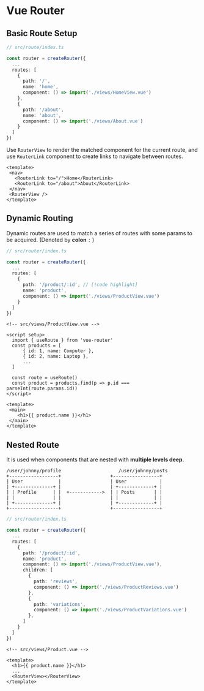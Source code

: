 # Vue Router

## Basic Route Setup

```ts
// src/route/index.ts

const router = createRouter({
  ...
  routes: [
    {
      path: '/',
      name: 'home',
      component: () => import('./views/HomeView.vue')
    },
    {
      path: '/about',
      name: 'about',
      component: () => import('./views/About.vue')
    }
  ]
})
```

Use `RouterView` to render the matched component for the current route, and use `RouterLink` component to create links to navigate between routes.

```vue
<template>
 <nav>
   <RouterLink to="/">Home</RouterLink>
   <RouterLink to="/about">About</RouterLink>
 </nav>
 <RouterView />
</template>
```

## Dynamic Routing

Dynamic routes are used to match a series of routes with some params to be acquired. (Denoted by **colon** `:` )

```ts
// src/router/index.ts

const router = createRouter({
  ...
  routes: [
    {
      path: '/product/:id', // [!code highlight]
      name: 'product',
      component: () => import('./views/ProductView.vue')
    }
  ]
})
```

``` vue
<!-- src/views/ProductView.vue -->

<script setup>
  import { useRoute } from 'vue-router'
  const products = [
      { id: 1, name: Computer },
      { id: 2, name: Laptop },
      ...
  ]

  const route = useRoute()
  const product = products.find(p => p.id === parseInt(route.params.id))
</script>

<template>
 <main>
    <h1>{{ product.name }}</h1>
 </main>
</template>
```

## Nested Route

It is used when components that are nested with **multiple levels deep**.

```
/user/johnny/profile                     /user/johnny/posts
+------------------+                  +-----------------+
| User             |                  | User            |
| +--------------+ |                  | +-------------+ |
| | Profile      | |  +------------>  | | Posts       | |
| |              | |                  | |             | |
| +--------------+ |                  | +-------------+ |
+------------------+                  +-----------------+
```

```ts
// src/router/index.ts

const router = createRouter({
  ...
  routes: [
    {
      path: '/product/:id',
      name: 'product',
      component: () => import('./views/ProductView.vue'),
      children: [
        {
          path: 'reviews',
          component: () => import('./views/ProductReviews.vue')
        },
        {
          path: 'variations',
          component: () => import('./views/ProductVariations.vue')
        },
      ]
    }
  ]
})
```

```vue
<!-- src/views/Product.vue -->

<template>
  <h1>{{ product.name }}</h1>
  ...
  <RouterView></RouterView>
</template>
```
